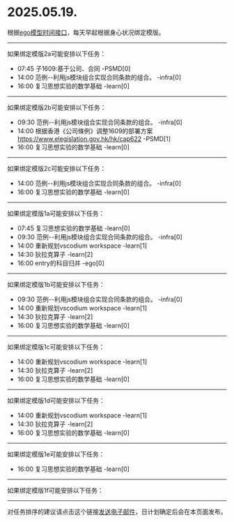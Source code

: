 # 2025.05.19.

根据[ego模型时间接口](https://gitee.com/hyg/blog/blob/master/timeflow.md)，每天早起根据身心状况绑定模版。

---
如果绑定模版2a可能安排以下任务：

- 07:45	子1609:基于公司、合同 -PSMD[0]
- 14:00	范例--利用js模块组合实现合同条款的组合。 -infra[0]
- 16:00	复习思想实验的数学基础 -learn[0]

---
如果绑定模版2b可能安排以下任务：

- 09:30	范例--利用js模块组合实现合同条款的组合。 -infra[0]
- 14:00	根据香港《公司條例》调整1609的部署方案 https://www.elegislation.gov.hk/hk/cap622 -PSMD[1]
- 16:00	复习思想实验的数学基础 -learn[0]

---
如果绑定模版2c可能安排以下任务：

- 14:00	范例--利用js模块组合实现合同条款的组合。 -infra[0]
- 16:00	复习思想实验的数学基础 -learn[0]

---
如果绑定模版1a可能安排以下任务：

- 07:45	复习思想实验的数学基础 -learn[0]
- 09:30	范例--利用js模块组合实现合同条款的组合。 -infra[0]
- 14:00	重新规划vscodium workspace -learn[1]
- 14:30	狄拉克算子 -learn[2]
- 16:00	entry的科目归并 -ego[0]

---
如果绑定模版1b可能安排以下任务：

- 09:30	范例--利用js模块组合实现合同条款的组合。 -infra[0]
- 14:00	重新规划vscodium workspace -learn[1]
- 14:30	狄拉克算子 -learn[2]
- 16:00	复习思想实验的数学基础 -learn[0]

---
如果绑定模版1c可能安排以下任务：

- 14:00	重新规划vscodium workspace -learn[1]
- 14:30	狄拉克算子 -learn[2]
- 16:00	复习思想实验的数学基础 -learn[0]

---
如果绑定模版1d可能安排以下任务：

- 14:00	重新规划vscodium workspace -learn[1]
- 14:30	狄拉克算子 -learn[2]
- 16:00	复习思想实验的数学基础 -learn[0]

---
如果绑定模版1e可能安排以下任务：

- 16:00	复习思想实验的数学基础 -learn[0]

---
如果绑定模版1f可能安排以下任务：


---
对任务排序的建议请点击这个链接<a href="mailto:huangyg@mars22.com?subject=关于2025.05.19.任务排序的建议&body=date: 2025.05.19.%0D%0Afile: ../../blog/release/time/d.20250519.md%0D%0A---请勿修改邮件主题及以上内容---%0D%0A">发送电子邮件</a>，日计划确定后会在本页面发布。